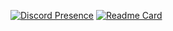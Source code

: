 [![Discord Presence](https://lanyard-profile-readme.vercel.app/api/545636523580850186)](https://discord.com/users/545636523580850186)
[![Readme Card](https://github-readme-stats.vercel.app/api/pin/?username=givinghawk)](https://github.com/anuraghazra/github-readme-stats)
